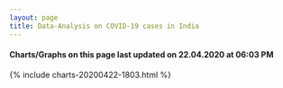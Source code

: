 ```yaml
---
layout: page
title: Data-Analysis on COVID-19 cases in India
---
```

#### Charts/Graphs on this page last updated on 22.04.2020 at 06:03 PM
{% include charts-20200422-1803.html %}